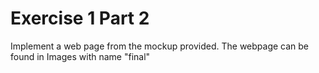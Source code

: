 # Exercise 1 Part 2
 Implement a web page from the mockup provided. The webpage can be found in Images with name "final"

